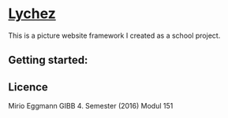 [Lychez](https://lychez.jmelab.ch)
=======

This is a picture website framework I created as a school project.

## Getting started:

## Licence


Mirio Eggmann
GIBB 
4. Semester (2016)
Modul 151